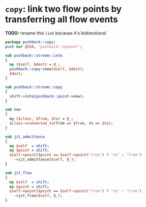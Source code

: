 # `copy`: link two flow points by transferring all flow events
**TODO:** rename this `link` because it's bidirectional

```perl
package pushback::copy;
push our @ISA, 'pushback::spanner';

sub pushback::stream::into
{
  my ($self, $dest) = @_;
  pushback::copy->new($self, $dest);
  $dest;
}

sub pushback::stream::copy
{
  shift->into(pushback::point->new);
}

sub new
{
  my ($class, $from, $to) = @_;
  $class->connected_to(from => $from, to => $to);
}

sub jit_admittance
{
  my $self  = shift;
  my $point = shift;
  $self->point($point == $self->point('from') ? 'to' : 'from')
    ->jit_admittance($self, @_);
}

sub jit_flow
{
  my $self  = shift;
  my $point = shift;
  $self->point($point == $self->point('from') ? 'to' : 'from')
    ->jit_flow($self, @_);
}
```
